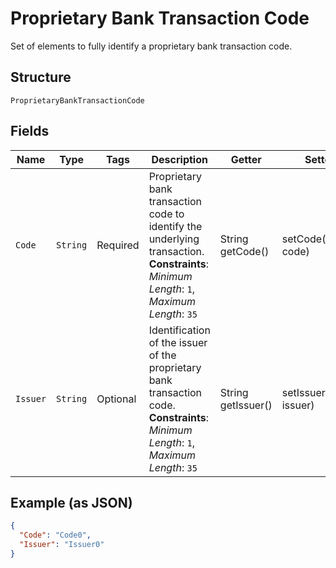 
# Proprietary Bank Transaction Code

Set of elements to fully identify a proprietary bank transaction code.

## Structure

`ProprietaryBankTransactionCode`

## Fields

| Name | Type | Tags | Description | Getter | Setter |
|  --- | --- | --- | --- | --- | --- |
| `Code` | `String` | Required | Proprietary bank transaction code to identify the underlying transaction.<br>**Constraints**: *Minimum Length*: `1`, *Maximum Length*: `35` | String getCode() | setCode(String code) |
| `Issuer` | `String` | Optional | Identification of the issuer of the proprietary bank transaction code.<br>**Constraints**: *Minimum Length*: `1`, *Maximum Length*: `35` | String getIssuer() | setIssuer(String issuer) |

## Example (as JSON)

```json
{
  "Code": "Code0",
  "Issuer": "Issuer0"
}
```

